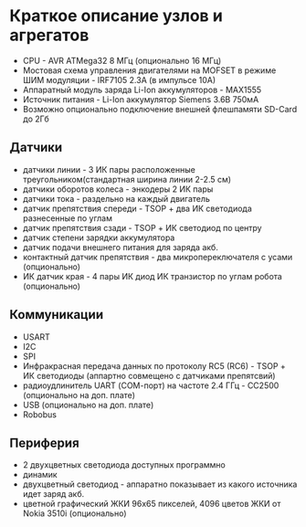 # Краткое описание узлов и агрегатов #
  * CPU - AVR ATMega32 8 МГц (опционально 16 МГц)
  * Мостовая схема управления двигателями на MOFSET в режиме ШИМ модуляции - IRF7105 2.3А (в импульсе 10А)
  * Аппаратный модуль заряда Li-Ion аккумуляторов - MAX1555
  * Источник питания - Li-Ion аккумулятор Siemens 3.6В 750мА
  * Возможно опционально подключение внешней флешпамяти SD-Card до 2Гб

## Датчики ##
  * датчики линии - 3 ИК пары расположенные треугольником(стандартная ширина линии 2-2.5 см)
  * датчики оборотов колеса - энкодеры 2 ИК пары
  * датчики тока - раздельно на каждый двигатель
  * датчик препятствия спереди - TSOP + два ИК светодиода разнесенные по углам
  * датчик препятствия сзади - TSOP + ИК светодиод по центру
  * датчик степени зарядки аккумулятора
  * датчик подачи внешнего питания для заряда акб.
  * контактный датчик препятствия - два микропереключателя с усами (опционально)
  * ИК датчик края - 4 пары ИК диод ИК транзистор по углам робота (опционально)

## Коммуникации ##
  * USART
  * I2C
  * SPI
  * Инфракрасная передача данных по протоколу RC5 (RC6) - TSOP + ИК светодиоды (аппартно совмещено с датчиками препятсвий)
  * радиоудлинитель UART (СОМ-порт) на частоте 2.4 ГГц - CC2500 (опционально на доп. плате)
  * USB (опционально на доп. плате)
  * Robobus

## Периферия ##
  * 2 двухцветных светодиода доступных программно
  * динамик
  * двухцветный светодиод - аппаратно показывает из какого источника идет заряд акб.
  * цветной графический ЖКИ 96х65 пикселей, 4096 цветов ЖКИ от Nokia 3510i (опционально)